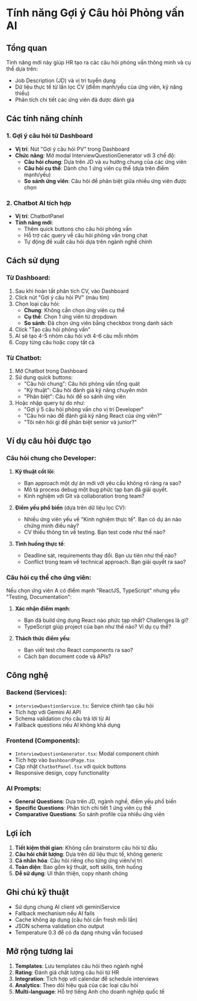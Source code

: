 # Tính năng Gợi ý Câu hỏi Phỏng vấn AI

## Tổng quan
Tính năng mới này giúp HR tạo ra các câu hỏi phỏng vấn thông minh và cụ thể dựa trên:
- Job Description (JD) và vị trí tuyển dụng
- Dữ liệu thực tế từ lần lọc CV (điểm mạnh/yếu của ứng viên, kỹ năng thiếu)
- Phân tích chi tiết các ứng viên đã được đánh giá

## Các tính năng chính

### 1. Gợi ý câu hỏi từ Dashboard
- **Vị trí**: Nút "Gợi ý câu hỏi PV" trong Dashboard
- **Chức năng**: Mở modal InterviewQuestionGenerator với 3 chế độ:
  - **Câu hỏi chung**: Dựa trên JD và xu hướng chung của các ứng viên
  - **Câu hỏi cụ thể**: Dành cho 1 ứng viên cụ thể (dựa trên điểm mạnh/yếu)
  - **So sánh ứng viên**: Câu hỏi để phân biệt giữa nhiều ứng viên được chọn

### 2. Chatbot AI tích hợp
- **Vị trí**: ChatbotPanel
- **Tính năng mới**: 
  - Thêm quick buttons cho câu hỏi phỏng vấn
  - Hỗ trợ các query về câu hỏi phỏng vấn trong chat
  - Tự động đề xuất câu hỏi dựa trên ngành nghề chính

## Cách sử dụng

### Từ Dashboard:
1. Sau khi hoàn tất phân tích CV, vào Dashboard
2. Click nút "Gợi ý câu hỏi PV" (màu tím)
3. Chọn loại câu hỏi:
   - **Chung**: Không cần chọn ứng viên cụ thể
   - **Cụ thể**: Chọn 1 ứng viên từ dropdown
   - **So sánh**: Đã chọn ứng viên bằng checkbox trong danh sách
4. Click "Tạo câu hỏi phỏng vấn"
5. AI sẽ tạo 4-5 nhóm câu hỏi với 4-6 câu mỗi nhóm
6. Copy từng câu hoặc copy tất cả

### Từ Chatbot:
1. Mở Chatbot trong Dashboard
2. Sử dụng quick buttons:
   - "Câu hỏi chung": Câu hỏi phỏng vấn tổng quát
   - "Kỹ thuật": Câu hỏi đánh giá kỹ năng chuyên môn
   - "Phân biệt": Câu hỏi để so sánh ứng viên
3. Hoặc nhập query tự do như:
   - "Gợi ý 5 câu hỏi phỏng vấn cho vị trí Developer"
   - "Câu hỏi nào để đánh giá kỹ năng React của ứng viên?"
   - "Tôi nên hỏi gì để phân biệt senior và junior?"

## Ví dụ câu hỏi được tạo

### Câu hỏi chung cho Developer:
1. **Kỹ thuật cốt lõi**:
   - Bạn approach một dự án mới với yêu cầu không rõ ràng ra sao?
   - Mô tả process debug một bug phức tạp bạn đã giải quyết.
   - Kinh nghiệm với Git và collaboration trong team?

2. **Điểm yếu phổ biến** (dựa trên dữ liệu lọc CV):
   - Nhiều ứng viên yếu về "Kinh nghiệm thực tế". Bạn có dự án nào chứng minh điều này?
   - CV thiếu thông tin về testing. Bạn test code như thế nào?

3. **Tình huống thực tế**:
   - Deadline sát, requirements thay đổi. Bạn ưu tiên như thế nào?
   - Conflict trong team về technical approach. Bạn giải quyết ra sao?

### Câu hỏi cụ thể cho ứng viên:
Nếu chọn ứng viên A có điểm mạnh "ReactJS, TypeScript" nhưng yếu "Testing, Documentation":

1. **Xác nhận điểm mạnh**:
   - Bạn đã build ứng dụng React nào phức tạp nhất? Challenges là gì?
   - TypeScript giúp project của bạn như thế nào? Ví dụ cụ thể?

2. **Thách thức điểm yếu**:
   - Bạn viết test cho React components ra sao?
   - Cách bạn document code và APIs?

## Công nghệ

### Backend (Services):
- `interviewQuestionService.ts`: Service chính tạo câu hỏi
- Tích hợp với Gemini AI API
- Schema validation cho câu trả lời từ AI
- Fallback questions nếu AI không khả dụng

### Frontend (Components):
- `InterviewQuestionGenerator.tsx`: Modal component chính
- Tích hợp vào `DashboardPage.tsx`
- Cập nhật `ChatbotPanel.tsx` với quick buttons
- Responsive design, copy functionality

### AI Prompts:
- **General Questions**: Dựa trên JD, ngành nghề, điểm yếu phổ biến
- **Specific Questions**: Phân tích chi tiết 1 ứng viên cụ thể
- **Comparative Questions**: So sánh profile của nhiều ứng viên

## Lợi ích

1. **Tiết kiệm thời gian**: Không cần brainstorm câu hỏi từ đầu
2. **Câu hỏi chất lượng**: Dựa trên dữ liệu thực tế, không generic
3. **Cá nhân hóa**: Câu hỏi riêng cho từng ứng viên/vị trí
4. **Toàn diện**: Bao gồm kỹ thuật, soft skills, tình huống
5. **Dễ sử dụng**: UI thân thiện, copy nhanh chóng

## Ghi chú kỹ thuật

- Sử dụng chung AI client với geminiService
- Fallback mechanism nếu AI fails
- Cache không áp dụng (câu hỏi cần fresh mỗi lần)
- JSON schema validation cho output
- Temperature 0.3 để có đa dạng nhưng vẫn focused

## Mở rộng tương lai

1. **Templates**: Lưu templates câu hỏi theo ngành nghề
2. **Rating**: Đánh giá chất lượng câu hỏi từ HR
3. **Integration**: Tích hợp với calendar để schedule interviews
4. **Analytics**: Theo dõi hiệu quả của các loại câu hỏi
5. **Multi-language**: Hỗ trợ tiếng Anh cho doanh nghiệp quốc tế